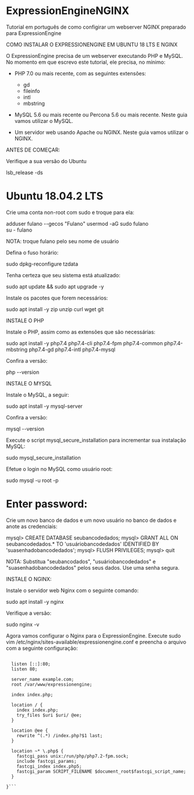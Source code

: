 # ExpressionEngineNGINX
Tutorial em português de como configirar um webserver NGINX preparado para ExpressionEngine

COMO INSTALAR O EXPRESSIONENGINE EM UBUNTU 18 LTS E NGINX

O ExpressionEngine precisa de um webserver executando PHP e MySQL. No momento em que escrevo este tutorial, ele precisa, no mínimo:

- PHP 7.0 ou mais recente, com as seguintes extensões:
	 - gd
	 - fileinfo
	 - intl
	 - mbstring

- MySQL 5.6 ou mais recente ou Percona 5.6 ou mais recente. Neste guia vamos utilizar o MySQL.
- Um servidor web usando Apache ou NGINX. Neste guia vamos utilizar o NGINX.

ANTES DE COMEÇAR:

Verifique a sua versão do Ubuntu

lsb_release -ds
# Ubuntu 18.04.2 LTS

Crie uma conta non-root com sudo e troque para ela:

adduser fulano --gecos "Fulano"
usermod -aG sudo fulano  
su - fulano

NOTA: troque fulano pelo seu nome de usuário

Defina o fuso horário:

sudo dpkg-reconfigure tzdata

Tenha certeza que seu sistema está atualizado:

sudo apt update && sudo apt upgrade -y

Instale os pacotes que forem necessários:

sudo apt install -y zip unzip curl wget git

INSTALE O PHP

Instale o PHP, assim como as extensões que são necessárias:

sudo apt install -y php7.4 php7.4-cli php7.4-fpm php7.4-common php7.4-mbstring php7.4-gd php7.4-intl php7.4-mysql

Confira a versão:

php --version

INSTALE O MYSQL

Instale o MySQL, a seguir:

sudo apt install -y mysql-server

Confira a versão:

mysql --version

Execute o script mysql_secure_installation para incrementar sua instalação MySQL:

sudo mysql_secure_installation

Efetue o login no MySQL como usuário root:

sudo mysql -u root -p
# Enter password:

Crie um novo banco de dados e um novo usuário no banco de dados e anote as credenciais:

mysql> CREATE DATABASE seubancodedados;
mysql> GRANT ALL ON seubancodedados.* TO 'usuáriobancodedados' IDENTIFIED BY 'suasenhadobancodedados';
mysql> FLUSH PRIVILEGES;
mysql> quit

NOTA: Substitua "seubancodados", "usuáriobancodedados" e "suasenhadobancodedados" pelos seus dados. Use uma senha segura.

INSTALE O NGINX:

Instale o servidor web Nginx com o seguinte comando:

sudo apt install -y nginx

Verifique a versão:

sudo nginx -v

Agora vamos configurar o Nginx para o ExpressionEngine. Execute 
sudo vim /etc/nginx/sites-available/expressionengine.conf e preencha o arquivo com a seguinte configuração:

```server {

  listen [::]:80;
  listen 80;

  server_name example.com;
  root /var/www/expressionengine;

  index index.php;

  location / {
    index index.php;
    try_files $uri $uri/ @ee;
  }

  location @ee {
    rewrite ^(.*) /index.php?$1 last;
  }

  location ~* \.php$ {
    fastcgi_pass unix:/run/php/php7.2-fpm.sock;
    include fastcgi_params;
    fastcgi_index index.php5;
    fastcgi_param SCRIPT_FILENAME $document_root$fastcgi_script_name;
  }

}```
